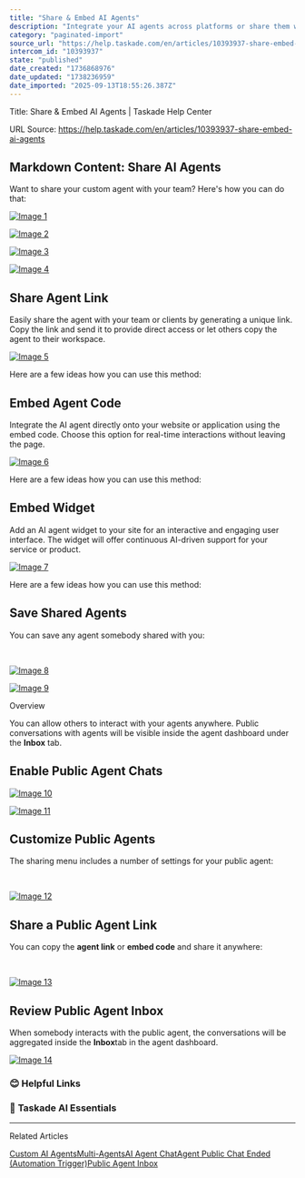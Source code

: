 ```yaml
---
title: "Share & Embed AI Agents"
description: "Integrate your AI agents across platforms or share them with others."
category: "paginated-import"
source_url: "https://help.taskade.com/en/articles/10393937-share-embed-ai-agents"
intercom_id: "10393937"
state: "published"
date_created: "1736868976"
date_updated: "1738236959"
date_imported: "2025-09-13T18:55:26.387Z"
---
```


Title: Share & Embed AI Agents | Taskade Help Center

URL Source: https://help.taskade.com/en/articles/10393937-share-embed-ai-agents

Markdown Content:
Share AI Agents
---------------

Want to share your custom agent with your team? Here's how you can do that:

[![Image 1](https://downloads.intercomcdn.com/i/o/plyqw4hf/1334598788/2232032423e089847311b8f4ec74/share-agent-1.jpg?expires=1757791800&signature=c9f27c037500157e3898a92e4ac3d314f5511c60d63bcc63da728dbca58f74ba&req=dSMkEsx3lYZXUfMW1HO4zaq2K3M2o6mU%2Fe07UlsmJBFGF4yhe0mtXRGQLSSt%0AekgjZpBC76O4I8SsBAc%3D%0A)](https://downloads.intercomcdn.com/i/o/plyqw4hf/1334598788/2232032423e089847311b8f4ec74/share-agent-1.jpg?expires=1757791800&signature=c9f27c037500157e3898a92e4ac3d314f5511c60d63bcc63da728dbca58f74ba&req=dSMkEsx3lYZXUfMW1HO4zaq2K3M2o6mU%2Fe07UlsmJBFGF4yhe0mtXRGQLSSt%0AekgjZpBC76O4I8SsBAc%3D%0A)

[![Image 2](https://downloads.intercomcdn.com/i/o/plyqw4hf/1334598784/ef8b3d605d3f628e85d6b9a96209/share-agent-2.jpg?expires=1757791800&signature=fe3e0a788f39b8c6c1bfcb199ac7cdd3f12c554a00532733d7a3f39a6b4a6c19&req=dSMkEsx3lYZXXfMW1HO4zZQiQuOZS9H3o6hhSUTC5RUPeZdkPMVpILWZrl9Z%0A1hL7nii0%2FbQI7BdizDM%3D%0A)](https://downloads.intercomcdn.com/i/o/plyqw4hf/1334598784/ef8b3d605d3f628e85d6b9a96209/share-agent-2.jpg?expires=1757791800&signature=fe3e0a788f39b8c6c1bfcb199ac7cdd3f12c554a00532733d7a3f39a6b4a6c19&req=dSMkEsx3lYZXXfMW1HO4zZQiQuOZS9H3o6hhSUTC5RUPeZdkPMVpILWZrl9Z%0A1hL7nii0%2FbQI7BdizDM%3D%0A)

[![Image 3](https://downloads.intercomcdn.com/i/o/plyqw4hf/1334611916/9d392b08c9eb196e6baec76b2521/share-agent-1.jpg?expires=1757791800&signature=b72620e8657b4b3428e88d4bd8d8484f91dc7d1ddbb77cf380900087986f62be&req=dSMkEs9%2FnIheX%2FMW1HO4zQUb92KfckqUxcxvaHO3%2BZKyX5QUOUOz2SP9Oy3D%0AjuKaV7B7p5esyMMB6E0%3D%0A)](https://downloads.intercomcdn.com/i/o/plyqw4hf/1334611916/9d392b08c9eb196e6baec76b2521/share-agent-1.jpg?expires=1757791800&signature=b72620e8657b4b3428e88d4bd8d8484f91dc7d1ddbb77cf380900087986f62be&req=dSMkEs9%2FnIheX%2FMW1HO4zQUb92KfckqUxcxvaHO3%2BZKyX5QUOUOz2SP9Oy3D%0AjuKaV7B7p5esyMMB6E0%3D%0A)

[![Image 4](https://downloads.intercomcdn.com/i/o/plyqw4hf/1334615434/4f66f8805ad12f2619619c936c3a/share-agent-2.jpg?expires=1757791800&signature=4b3a0f9a9d4810963e6643ce6cb2f466934fe98fe85120086990e805d384739c&req=dSMkEs9%2FmIVcXfMW1HO4zVDo57h012zR1pnn3xSK%2B%2BQ9y803VB8OxKd6JDnR%0A9wg68dQYfmgdzwJvTeA%3D%0A)](https://downloads.intercomcdn.com/i/o/plyqw4hf/1334615434/4f66f8805ad12f2619619c936c3a/share-agent-2.jpg?expires=1757791800&signature=4b3a0f9a9d4810963e6643ce6cb2f466934fe98fe85120086990e805d384739c&req=dSMkEs9%2FmIVcXfMW1HO4zVDo57h012zR1pnn3xSK%2B%2BQ9y803VB8OxKd6JDnR%0A9wg68dQYfmgdzwJvTeA%3D%0A)

Share Agent Link
----------------

Easily share the agent with your team or clients by generating a unique link. Copy the link and send it to provide direct access or let others copy the agent to their workspace.

[![Image 5](https://downloads.intercomcdn.com/i/o/plyqw4hf/1334665690/2ba1e01772f2075c804673cb3957/share-agent-link.jpg?expires=1757791800&signature=cbbca692b1099f0120271f8704885f5b6bd09a7fea75be5c41884bd27c9a3083&req=dSMkEs94mIdWWfMW1HO4zd1I%2BV5ElODGVq4%2Fj0BiGIU3WOdToiVMMLbrCf9f%0A%2FIp%2Fd%2BgtKz%2FnyzIC7vk%3D%0A)](https://downloads.intercomcdn.com/i/o/plyqw4hf/1334665690/2ba1e01772f2075c804673cb3957/share-agent-link.jpg?expires=1757791800&signature=cbbca692b1099f0120271f8704885f5b6bd09a7fea75be5c41884bd27c9a3083&req=dSMkEs94mIdWWfMW1HO4zd1I%2BV5ElODGVq4%2Fj0BiGIU3WOdToiVMMLbrCf9f%0A%2FIp%2Fd%2BgtKz%2FnyzIC7vk%3D%0A)

Here are a few ideas how you can use this method:

Embed Agent Code
----------------

Integrate the AI agent directly onto your website or application using the embed code. Choose this option for real-time interactions without leaving the page.

[![Image 6](https://downloads.intercomcdn.com/i/o/plyqw4hf/1334665565/12ed46eba63435cffd03bb49ce59/embed-agent.jpg?expires=1757791800&signature=f6d1bbb6ea0c2ac66f095496e15a97c34e876a8d0611b43ba4a05cb2c9089d86&req=dSMkEs94mIRZXPMW1HO4zXYuTIBSD6N1q4FwpBaNiDBNvy50FjEJJOCPGJ2%2B%0Ad8nGbT9rPEwziq6yoas%3D%0A)](https://downloads.intercomcdn.com/i/o/plyqw4hf/1334665565/12ed46eba63435cffd03bb49ce59/embed-agent.jpg?expires=1757791800&signature=f6d1bbb6ea0c2ac66f095496e15a97c34e876a8d0611b43ba4a05cb2c9089d86&req=dSMkEs94mIRZXPMW1HO4zXYuTIBSD6N1q4FwpBaNiDBNvy50FjEJJOCPGJ2%2B%0Ad8nGbT9rPEwziq6yoas%3D%0A)

Here are a few ideas how you can use this method:

Embed Widget
------------

Add an AI agent widget to your site for an interactive and engaging user interface. The widget will offer continuous AI-driven support for your service or product.

[![Image 7](https://downloads.intercomcdn.com/i/o/plyqw4hf/1352890586/0b2560443207abf4cc17f3489650/embeded-agent.jpg?expires=1757791800&signature=04f0a008393e497b704f0568118fed27f32ed056c66bab93f8c70a11bcd6ab35&req=dSMiFMF3nYRXX%2FMW1HO4zV7nX4%2FcrhR4Qma8ibYR0TF%2BQNrwNiOs%2FQIiHC5%2B%0AytMLJh6eiwYMXYestHE%3D%0A)](https://downloads.intercomcdn.com/i/o/plyqw4hf/1352890586/0b2560443207abf4cc17f3489650/embeded-agent.jpg?expires=1757791800&signature=04f0a008393e497b704f0568118fed27f32ed056c66bab93f8c70a11bcd6ab35&req=dSMiFMF3nYRXX%2FMW1HO4zV7nX4%2FcrhR4Qma8ibYR0TF%2BQNrwNiOs%2FQIiHC5%2B%0AytMLJh6eiwYMXYestHE%3D%0A)

Here are a few ideas how you can use this method:

**Save Shared Agents**
----------------------

You can save any agent somebody shared with you:

​

[![Image 8](https://downloads.intercomcdn.com/i/o/plyqw4hf/1334598786/abc1e9b3b75dcb0042efcc94f35f/save-agent-1.jpg?expires=1757791800&signature=fea942b418581df410a99953f4ecca7dd87f57cc6e8c4af1256deec2debde27a&req=dSMkEsx3lYZXX%2FMW1HO4zSaNQoV84GM38XakRlsuW%2B7Ly5H%2FddZjOTU0JjTI%0AhY5MpbF1cADeKYyyYLk%3D%0A)](https://downloads.intercomcdn.com/i/o/plyqw4hf/1334598786/abc1e9b3b75dcb0042efcc94f35f/save-agent-1.jpg?expires=1757791800&signature=fea942b418581df410a99953f4ecca7dd87f57cc6e8c4af1256deec2debde27a&req=dSMkEsx3lYZXX%2FMW1HO4zSaNQoV84GM38XakRlsuW%2B7Ly5H%2FddZjOTU0JjTI%0AhY5MpbF1cADeKYyyYLk%3D%0A)

[![Image 9](https://downloads.intercomcdn.com/i/o/plyqw4hf/1334598785/fc59dee3f014767cc792a2fe089c/save-agent-2.jpg?expires=1757791800&signature=5af888511ca507349e753cb96aea6bbac9b46e14fc554cca77bedbbc274c5377&req=dSMkEsx3lYZXXPMW1HO4zQf5%2FiRntj5bDsdcroyWO%2FR2h%2B55iR8B79DozshU%0AvFuDqTzAF5e%2FOpzclTc%3D%0A)](https://downloads.intercomcdn.com/i/o/plyqw4hf/1334598785/fc59dee3f014767cc792a2fe089c/save-agent-2.jpg?expires=1757791800&signature=5af888511ca507349e753cb96aea6bbac9b46e14fc554cca77bedbbc274c5377&req=dSMkEsx3lYZXXPMW1HO4zQf5%2FiRntj5bDsdcroyWO%2FR2h%2B55iR8B79DozshU%0AvFuDqTzAF5e%2FOpzclTc%3D%0A)

Overview

You can allow others to interact with your agents anywhere. Public conversations with agents will be visible inside the agent dashboard under the **Inbox** tab.

Enable Public Agent Chats
-------------------------

[![Image 10](https://downloads.intercomcdn.com/i/o/plyqw4hf/1334686628/29434eb2d7e5b4cbd76dacdfe4ed/share-agent-1.jpg?expires=1757791800&signature=53688e48518b2ee6f1965af7b875e99d810359b8b6ad341e8ad02370e5926865&req=dSMkEs92m4ddUfMW1HO4zZuRxDcIShp%2BGkwz9K1Yxt19HCmTd%2Bep0%2BSqb5Ar%0Apgm7KT91OtFroAaZbpc%3D%0A)](https://downloads.intercomcdn.com/i/o/plyqw4hf/1334686628/29434eb2d7e5b4cbd76dacdfe4ed/share-agent-1.jpg?expires=1757791800&signature=53688e48518b2ee6f1965af7b875e99d810359b8b6ad341e8ad02370e5926865&req=dSMkEs92m4ddUfMW1HO4zZuRxDcIShp%2BGkwz9K1Yxt19HCmTd%2Bep0%2BSqb5Ar%0Apgm7KT91OtFroAaZbpc%3D%0A)

[![Image 11](https://downloads.intercomcdn.com/i/o/plyqw4hf/1331464365/218fe2065c78db2d6751add1550c/share-agent-2.jpg?expires=1757791800&signature=9a3ce25a99499bda63c24c5652a647705e465e254ab145da90df9b759907860d&req=dSMkF814mYJZXPMW1HO4zSl2xsbN87aiGA05hxVdq2YTYdQN1xOcVD72IvvX%0AAjr3DqFikjYLreP7M08%3D%0A)](https://downloads.intercomcdn.com/i/o/plyqw4hf/1331464365/218fe2065c78db2d6751add1550c/share-agent-2.jpg?expires=1757791800&signature=9a3ce25a99499bda63c24c5652a647705e465e254ab145da90df9b759907860d&req=dSMkF814mYJZXPMW1HO4zSl2xsbN87aiGA05hxVdq2YTYdQN1xOcVD72IvvX%0AAjr3DqFikjYLreP7M08%3D%0A)

Customize Public Agents
-----------------------

The sharing menu includes a number of settings for your public agent:

​

[![Image 12](https://downloads.intercomcdn.com/i/o/plyqw4hf/1331464367/1c41112ee8c5c24382dab0af92bf/customize-shared-agent.jpg?expires=1757791800&signature=cf124830e5035ba69f7644f680f94713dd0c3f770dfb27b46b9bd48cc1c49fb7&req=dSMkF814mYJZXvMW1HO4zep4stG%2BNTHWpLhRLcDx69ME%2FIR4txhSuECgEp4c%0A%2FDV8w17%2BaU36O7f0C7U%3D%0A)](https://downloads.intercomcdn.com/i/o/plyqw4hf/1331464367/1c41112ee8c5c24382dab0af92bf/customize-shared-agent.jpg?expires=1757791800&signature=cf124830e5035ba69f7644f680f94713dd0c3f770dfb27b46b9bd48cc1c49fb7&req=dSMkF814mYJZXvMW1HO4zep4stG%2BNTHWpLhRLcDx69ME%2FIR4txhSuECgEp4c%0A%2FDV8w17%2BaU36O7f0C7U%3D%0A)

Share a Public Agent Link
-------------------------

You can copy the **agent link** or **embed code** and share it anywhere:

​

[![Image 13](https://downloads.intercomcdn.com/i/o/plyqw4hf/1331464368/6efba37cba2afd21e3330867bc31/share-agent-5.jpg?expires=1757791800&signature=b9bcd77e36130a70425d0a8bc2050abf492d841dc6eb8a92a44ff59622246a91&req=dSMkF814mYJZUfMW1HO4zbRnyiUl6LEti4TZZ04UQRaxNlKcde9Q91dRldGc%0AUcaEPiLhSzrZIlvyiBI%3D%0A)](https://downloads.intercomcdn.com/i/o/plyqw4hf/1331464368/6efba37cba2afd21e3330867bc31/share-agent-5.jpg?expires=1757791800&signature=b9bcd77e36130a70425d0a8bc2050abf492d841dc6eb8a92a44ff59622246a91&req=dSMkF814mYJZUfMW1HO4zbRnyiUl6LEti4TZZ04UQRaxNlKcde9Q91dRldGc%0AUcaEPiLhSzrZIlvyiBI%3D%0A)

**Review Public Agent Inbox**
-----------------------------

When somebody interacts with the public agent, the conversations will be aggregated inside the **Inbox**tab in the agent dashboard.

[![Image 14](https://downloads.intercomcdn.com/i/o/plyqw4hf/1331464372/fd41007d293f1bab3926c12b5a6a/public-agent-chats.jpg?expires=1757791800&signature=81aa252d927f7c1247acb9971bada328d09c4b43f2daa14ce99d759212d12554&req=dSMkF814mYJYW%2FMW1HO4zXob3V2bqiwLpPXODaMmhJeA%2B7wlTlgUlkAA7QKX%0AVwWFkbRFJwo%2BkNu6T6U%3D%0A)](https://downloads.intercomcdn.com/i/o/plyqw4hf/1331464372/fd41007d293f1bab3926c12b5a6a/public-agent-chats.jpg?expires=1757791800&signature=81aa252d927f7c1247acb9971bada328d09c4b43f2daa14ce99d759212d12554&req=dSMkF814mYJYW%2FMW1HO4zXob3V2bqiwLpPXODaMmhJeA%2B7wlTlgUlkAA7QKX%0AVwWFkbRFJwo%2BkNu6T6U%3D%0A)

### **😊 Helpful Links**

### 🤖 **Taskade AI Essentials**

* * *

Related Articles

[Custom AI Agents](https://help.taskade.com/en/articles/8958457-custom-ai-agents)[Multi-Agents](https://help.taskade.com/en/articles/9254706-multi-agents)[AI Agent Chat](https://help.taskade.com/en/articles/9380530-ai-agent-chat)[Agent Public Chat Ended (Automation Trigger)](https://help.taskade.com/en/articles/10255741-agent-public-chat-ended-automation-trigger)[Public Agent Inbox](https://help.taskade.com/en/articles/10378738-public-agent-inbox)
